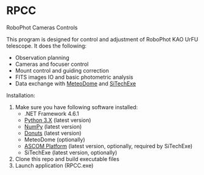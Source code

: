# RPCC
RoboPhot Cameras Controls

This program is designed for control and adjustment of RoboPhot KAO UrFU telescope. It does the following:
- Observation planning
- Cameras and focuser control
- Mount control and guiding correction
- FITS images IO and basic photometric analysis
- Data exchange with [MeteoDome](https://github.com/NabatFasetochnii/MeteoDome) and [SiTechExe](https://www.siderealtechnology.com/)


Installation:
1. Make sure you have following software installed:
    - .NET Framework 4.6.1
    - [Python 3.X](https://www.python.org/) (latest version)
    - [NumPy](https://numpy.org/install/) (latest version)
    - [Donuts](https://pypi.org/project/donuts/) (latest version)
    - MeteoDome (optionally)
    - [ASCOM Platform](https://ascom-standards.org/index.htm) (latest version, optionally, required by SiTechExe)
    - SiTechExe (latest version, optionally)
2. Clone this repo and build executable files
3. Launch application (RPCC.exe)
